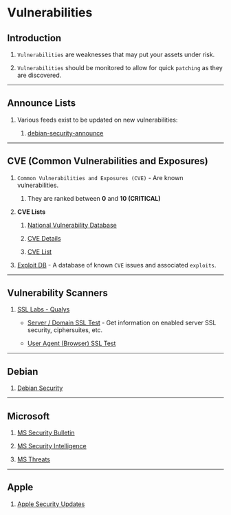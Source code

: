 # Vulnerabilities

## Introduction

1. `Vulnerabilities` are weaknesses that may put your assets under risk.

2. `Vulnerabilities` should be monitored to allow for quick `patching` as they are discovered.

---

## Announce Lists

1. Various feeds exist to be updated on new vulnerabilities:

    1. [debian-security-announce ](https://lists.debian.org/debian-security-announce/)

---

## CVE (Common Vulnerabilities and Exposures)

1. `Common Vulnerabilities and Exposures (CVE)` - Are known vulnerabilities.

    1. They are ranked between __0__ and __10 (CRITICAL)__

2. __CVE Lists__

    1. [National Vulnerability Database](https://nvd.nist.gov/)

    2. [CVE Details](https://www.cvedetails.com)

    3. [CVE List](https://cve.mitre.org/cve)

3. [Exploit DB](https://www.exploit-db.com) - A database of known `CVE` issues and associated `exploits`.

---

## Vulnerability Scanners

1. [SSL Labs - Qualys](https://www.ssllabs.com)

    * [Server / Domain SSL Test](https://www.ssllabs.com/ssltest) - Get information on enabled server SSL security, ciphersuites, etc.

    * [User Agent (Browser) SSL Test](https://www.ssllabs.com/ssltest/viewMyClient.html)

---

## Debian

1. [Debian Security](https://www.debian.org/security/)

---

## Microsoft

1. [MS Security Bulletin](https://portal.msrc.microsoft.com/en-us/security-guidance/summary)

2. [MS Security Intelligence](https://www.microsoft.com/en-us/wdsi)

3. [MS Threats](https://www.microsoft.com/en-us/wdsi/threats)

---

## Apple

1. [Apple Security Updates](https://support.apple.com/en-us/HT201222)







